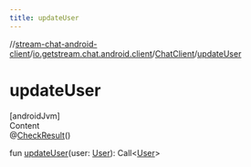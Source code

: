 ```yaml
---
title: updateUser
---
```

//[stream-chat-android-client](../../../index.md)/[io.getstream.chat.android.client](../index.md)/[ChatClient](index.md)/[updateUser](updateUser.md)



# updateUser  
[androidJvm]  
Content  
@[CheckResult](https://developer.android.com/reference/kotlin/androidx/annotation/CheckResult.html)()  
  
fun [updateUser](updateUser.md)(user: [User](../../io.getstream.chat.android.client.models/User/index.md)): Call&lt;[User](../../io.getstream.chat.android.client.models/User/index.md)&gt;  



